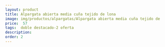 ```yaml
---
layout: product
title: Alpargata abierta media cuña tejido de lona 
image: img/productos/alpargatas/Alpargata abierta media cuña tejido de lona = 57 = doble destacado-2 oferta.webp
price:  57 
tags:  doble destacado-2 oferta
description: 
order: 2
---
```

